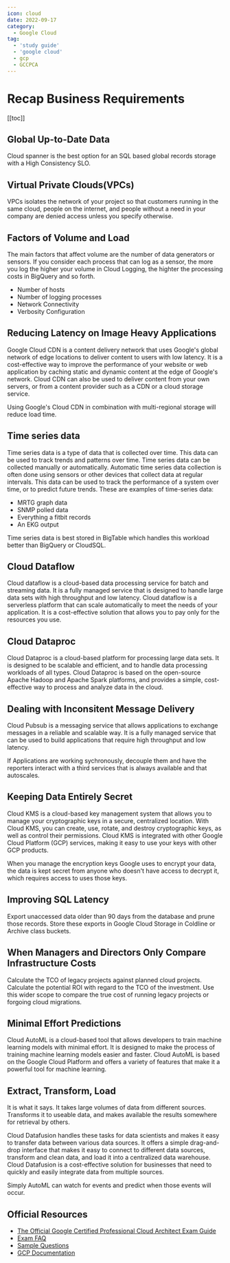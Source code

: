 ```yaml
---
icon: cloud
date: 2022-09-17
category:
  - Google Cloud
tag:
  - 'study guide'
  - 'google cloud'
  - gcp
  - GCCPCA
---
```


# Recap Business Requirements

[[toc]]











## Global Up-to-Date Data
Cloud spanner is the best option for an SQL based global records storage with a High Consistency SLO.

## Virtual Private Clouds(VPCs)
VPCs isolates the network of your project so that customers running in the same cloud, people on the internet, and people without a need in your company are denied access unless you specify otherwise.

## Factors of Volume and Load
The main factors that affect volume are the number of data generators or sensors. If you consider each process that can log as a sensor, the more you log the higher your volume in Cloud Logging, the highter the processing costs in BigQuery and so forth.

* Number of hosts
* Number of logging processes
* Network Connectivity
* Verbosity Configuration

## Reducing Latency on Image Heavy Applications
Google Cloud CDN is a content delivery network that uses Google's global network of edge locations to deliver content to users with low latency. It is a cost-effective way to improve the performance of your website or web application by caching static and dynamic content at the edge of Google's network. Cloud CDN can also be used to deliver content from your own servers, or from a content provider such as a CDN or a cloud storage service. 

Using Google's Cloud CDN in combination with multi-regional storage will reduce load time.

## Time series data
Time series data is a type of data that is collected over time. This data can be used to track trends and patterns over time. Time series data can be collected manually or automatically. Automatic time series data collection is often done using sensors or other devices that collect data at regular intervals. This data can be used to track the performance of a system over time, or to predict future trends. These are examples of time-series data:

* MRTG graph data
* SNMP polled data
* Everything a fitbit records
* An EKG output

Time series data is best stored in BigTable which handles this workload better than BigQuery or CloudSQL.

## Cloud Dataflow
Cloud dataflow is a cloud-based data processing service for batch and streaming data. It is a fully managed service that is designed to handle large data sets with high throughput and low latency. Cloud dataflow is a serverless platform that can scale automatically to meet the needs of your application. It is a cost-effective solution that allows you to pay only for the resources you use.

## Cloud Dataproc
Cloud Dataproc is a cloud-based platform for processing large data sets. It is designed to be scalable and efficient, and to handle data processing workloads of all types. Cloud Dataproc is based on the open-source Apache Hadoop and Apache Spark platforms, and provides a simple, cost-effective way to process and analyze data in the cloud.

## Dealing with Inconsitent Message Delivery
Cloud Pubsub is a messaging service that allows applications to exchange messages in a reliable and scalable way. It is a fully managed service that can be used to build applications that require high throughput and low latency.

If Applications are working sychronously, decouple them and have the reporters interact with a third services that is always available and that autoscales.

## Keeping Data Entirely Secret
Cloud KMS is a cloud-based key management system that allows you to manage your cryptographic keys in a secure, centralized location. With Cloud KMS, you can create, use, rotate, and destroy cryptographic keys, as well as control their permissions. Cloud KMS is integrated with other Google Cloud Platform (GCP) services, making it easy to use your keys with other GCP products.

When you manage the encryption keys Google uses to encrypt your data, the data is kept secret from anyone who doesn't have access to decrypt it, which requires access to uses those keys.

## Improving SQL Latency
Export unaccessed data older than 90 days from the database and prune those records. Store these exports in Google Cloud Storage in Coldline or Archive class buckets.

## When Managers and Directors Only Compare Infrastructure Costs
Calculate the TCO of legacy projects against planned cloud projects. Calculate the potential ROI with regard to the TCO of the investment. Use this wider scope to compare the true cost of running legacy projects or forgoing cloud migrations.

## Minimal Effort Predictions
Cloud AutoML is a cloud-based tool that allows developers to train machine learning models with minimal effort. It is designed to make the process of training machine learning models easier and faster. Cloud AutoML is based on the Google Cloud Platform and offers a variety of features that make it a powerful tool for machine learning.

## Extract, Transform, Load
It is what it says. It takes large volumes of data from different sources. Transforms it to useable data, and makes available the results somewhere for retrieval by others.

Cloud Datafusion handles these tasks for data scientists and makes it easy to transfer data between various data sources. It offers a simple drag-and-drop interface that makes it easy to connect to different data sources, transform and clean data, and load it into a centralized data warehouse. Cloud Datafusion is a cost-effective solution for businesses that need to quickly and easily integrate data from multiple sources.

Simply AutoML can watch for events and predict when those events will occur.
## Official Resources
* [The Official Google Certified Professional Cloud Architect Exam Guide](http://cloud.google.com/certification/guides/professional-cloud-architect)
* [Exam FAQ](http://cloud.google.com/certification/faqs/#0)
* [Sample Questions](http://cloud.google.com/certiications/cloud-architect)
* [GCP Documentation](http://cloud.google.com/docs)